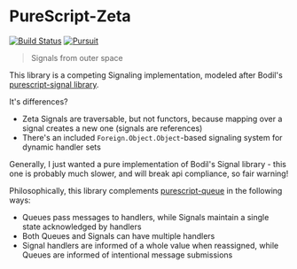 # PureScript-Zeta

[![Build Status](https://travis-ci.org/athanclark/purescript-zeta.svg?branch=master)](https://travis-ci.org/athanclark/purescript-zeta)
[![Pursuit](https://pursuit.purescript.org/packages/purescript-zeta/badge)](https://pursuit.purescript.org/packages/purescript-zeta)

> Signals from outer space

This library is a competing Signaling implementation, modeled after
Bodil's [purescript-signal library](https://pursuit.purescript.org/packages/purescript-signal).

It's differences?

- Zeta Signals are traversable, but not functors, because mapping over a signal creates a new one (signals are references)
- There's an included `Foreign.Object.Object`-based signaling system for dynamic handler sets


Generally, I just wanted a pure implementation of Bodil's Signal library - this one
is probably much slower, and will break api compliance, so fair warning!


Philosophically, this library complements [purescript-queue](https://pursuit.purescript.org/packages/purescript-queue/1.1.1)
in the following ways:

- Queues pass messages to handlers, while Signals maintain a single state acknowledged by handlers
- Both Queues and Signals can have multiple handlers
- Signal handlers are informed of a whole value when reassigned, while Queues are informed of intentional message submissions
